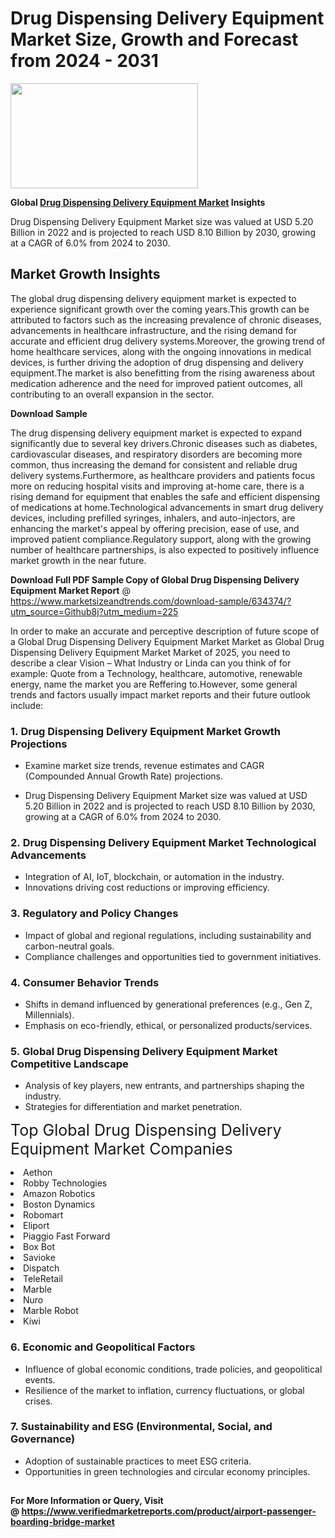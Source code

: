 <H1>Drug Dispensing Delivery Equipment Market Size, Growth and Forecast from 2024 - 2031</H1><img class="aligncenter size-medium wp-image-584254" src="https://thirdeyenews.in/wp-content/uploads/2024/09/Global-Market-Research-300x168.jpeg" alt="" width="300" height="168" /><p><strong>Global&nbsp;<a href="https://www.marketsizeandtrends.com/download-sample/634374/?utm_source=Github8j?utm_medium=225">Drug Dispensing Delivery Equipment Market</a> Insights</strong></p><p>Drug Dispensing Delivery Equipment Market size was valued at USD 5.20 Billion in 2022 and is projected to reach USD 8.10 Billion by 2030, growing at a CAGR of 6.0% from 2024 to 2030.</p><p><h2>Market Growth Insights</h2> <p>The global drug dispensing delivery equipment market is expected to experience significant growth over the coming years.This growth can be attributed to factors such as the increasing prevalence of chronic diseases, advancements in healthcare infrastructure, and the rising demand for accurate and efficient drug delivery systems.Moreover, the growing trend of home healthcare services, along with the ongoing innovations in medical devices, is further driving the adoption of drug dispensing and delivery equipment.The market is also benefitting from the rising awareness about medication adherence and the need for improved patient outcomes, all contributing to an overall expansion in the sector.</p> <p><strong>Download Sample</strong></p> <p>The drug dispensing delivery equipment market is expected to expand significantly due to several key drivers.Chronic diseases such as diabetes, cardiovascular diseases, and respiratory disorders are becoming more common, thus increasing the demand for consistent and reliable drug delivery systems.Furthermore, as healthcare providers and patients focus more on reducing hospital visits and improving at-home care, there is a rising demand for equipment that enables the safe and efficient dispensing of medications at home.Technological advancements in smart drug delivery devices, including prefilled syringes, inhalers, and auto-injectors, are enhancing the market's appeal by offering precision, ease of use, and improved patient compliance.Regulatory support, along with the growing number of healthcare partnerships, is also expected to positively influence market growth in the near future.</p> <p><span class=""><strong>Download Full PDF Sample Copy of Global Drug Dispensing Delivery Equipment Market Report</strong> @ <a href="https://www.marketsizeandtrends.com/download-sample/634374/?utm_source=Github8j?utm_medium=225" target="_blank">https://www.marketsizeandtrends.com/download-sample/634374/?utm_source=Github8j?utm_medium=225</a></span></p><p>In order to make an accurate and perceptive description of future scope of a Global&nbsp;Drug Dispensing Delivery Equipment Market Market as Global&nbsp;Drug Dispensing Delivery Equipment Market Market of 2025, you need to describe a clear Vision &ndash; What Industry or Linda can you think of for example: Quote from a Technology, healthcare, automotive, renewable energy, name the market you are Reffering to.However, some general trends and factors usually impact market reports and their future outlook include:</p><h3>1.&nbsp;<strong>Drug Dispensing Delivery Equipment Market Growth Projections</strong></h3><ul><li>Examine market size trends, revenue estimates and CAGR (Compounded Annual Growth Rate) projections.</li><li><p>Drug Dispensing Delivery Equipment Market size was valued at USD 5.20 Billion in 2022 and is projected to reach USD 8.10 Billion by 2030, growing at a CAGR of 6.0% from 2024 to 2030.</p></li></ul><h3>2.&nbsp;<strong>Drug Dispensing Delivery Equipment Market Technological Advancements</strong></h3><ul><li>Integration of AI, IoT, blockchain, or automation in the industry.</li><li>Innovations driving cost reductions or improving efficiency.</li></ul><h3>3.&nbsp;<strong>Regulatory and Policy Changes</strong></h3><ul><li>Impact of global and regional regulations, including sustainability and carbon-neutral goals.</li><li>Compliance challenges and opportunities tied to government initiatives.</li></ul><h3>4.&nbsp;<strong>Consumer Behavior Trends</strong></h3><ul><li>Shifts in demand influenced by generational preferences (e.g., Gen Z, Millennials).</li><li>Emphasis on eco-friendly, ethical, or personalized products/services.</li></ul><h3>5.&nbsp;<strong>Global Drug Dispensing Delivery Equipment Market Competitive Landscape</strong></h3><ul><li>Analysis of key players, new entrants, and partnerships shaping the industry.</li><li>Strategies for differentiation and market penetration.</li></ul><p data-pm-slice="1 1 []"><span style="color: inherit; font-family: inherit; font-size: 25px;">Top Global Drug Dispensing Delivery Equipment Market Companies</span></p><div class="" data-test-id=""><p><li>Aethon</li><li> Robby Technologies</li><li> Amazon Robotics</li><li> Boston Dynamics</li><li> Robomart</li><li> Eliport</li><li> Piaggio Fast Forward</li><li> Box Bot</li><li> Savioke</li><li> Dispatch</li><li> TeleRetail</li><li> Marble</li><li> Nuro</li><li> Marble Robot</li><li> Kiwi</li></p></div><h3>6.&nbsp;<strong>Economic and Geopolitical Factors</strong></h3><ul><li>Influence of global economic conditions, trade policies, and geopolitical events.</li><li>Resilience of the market to inflation, currency fluctuations, or global crises.</li></ul><h3>7.&nbsp;<strong>Sustainability and ESG (Environmental, Social, and Governance)</strong></h3><ul><li>Adoption of sustainable practices to meet ESG criteria.</li><li>Opportunities in green technologies and circular economy principles.</li></ul><h2><strong style="font-size: 14px;">For More Information or Query, Visit @&nbsp;</strong><a style="background-color: #ffffff; font-size: 14px;" href="https://www.marketsizeandtrends.com/report/drug-dispensing-delivery-equipment-market/" target="_blank">https://www.verifiedmarketreports.com/product/airport-passenger-boarding-bridge-market</a></h2>